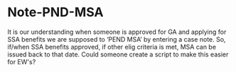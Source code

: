 # Note-PND-MSA
It is our understanding when someone is approved for GA and applying for SSA benefits we are supposed to ‘PEND MSA’ by entering a case note.  So, if/when SSA benefits approved, if other elig criteria is met, MSA can be issued back to that date.  Could someone create a script to make this easier for EW's?
